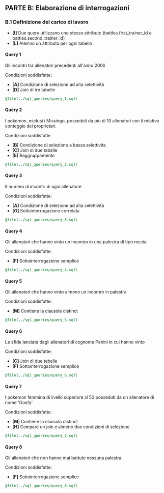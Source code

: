 ## PARTE B: Elaborazione di interrogazioni

### B.1 Definizione del carico di lavoro
- **[I]** Due query utilizzano uno stesso attributo 
(battles.first_trainer_id e battles.second_trainer_id)
- **[L]** Alemno un attributo per ogni tabella

#### **Query 1**
Gli incontri tra allenatori precedenti all'anno 2000

Condizioni soddisfatte:
- **[A]** Condizione di selezione ad alta selettività
- **[D]** Join di tre tabelle

``` sql
@file(../sql_queries/query_1.sql)
```

#### **Query 2**
I pokemon, esclusi i Missingo, posseduti da piu di 10 allenatori con il relativo conteggio dei proprietari.

Condizioni soddisfatte
- **[B]** Condizione di selezione a bassa selettivita
- **[C]** Join di due tabelle
- **[E]** Raggruppamento

``` sql
@file(../sql_queries/query_2.sql)
```

#### **Query 3**
Il numero di incontri di ogni allenatore

Condizioni soddisfatte:
- **[A]** Condizione di selezione ad alta selettività
- **[G]** Sottointerrogazione correlata

``` sql
@file(../sql_queries/query_3.sql)
```

#### **Query 4**
Gli allenatori che hanno vinto un incontro in una palestra di tipo roccia

Condizioni soddisfatte:
- **[F]** Sottointerrogazione semplice

``` sql
@file(../sql_queries/query_4.sql)
```


#### **Query 5**
Gli allenatori che hanno vinto almeno un incontro in palestra

Condizioni soddisfatte:
- **[M]** Contiene la clausola distinct

``` sql
@file(../sql_queries/query_5.sql)
```

#### **Query 6**
Le sfide lanciate dagli allenatori di cognome Panini in cui hanno vinto

Condizioni soddisfatte:
- **[C]** Join di due tabelle
- **[F]** Sottointerrogazione semplice

``` sql
@file(../sql_queries/query_6.sql)
```

#### **Query 7**
I pokemon femmina di livello superiore al 50 posseduti da un allenatore di nome 'Goofy'

Condizioni soddisfatte:
- **[M]** Contiene la clausola distinct
- **[H]** Compare un join e almeno due condizioni di selezione

``` sql
@file(../sql_queries/query_7.sql)
```

#### **Query 8**
Gli allenatori che non hanno mai battuto nessuna palestra

Condizioni soddisfatte:
- **[F]** Sottointerrogazione semplice

``` sql
@file(../sql_queries/query_8.sql)
```